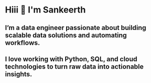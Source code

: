 # Hiii 👋 I'm Sankeerth

## I’m a data engineer passionate about building scalable data solutions and automating workflows.
## I love working with Python, SQL, and cloud technologies to turn raw data into actionable insights.


<!--
**Sankeerth-S-Narayan/Sankeerth-S-Narayan** is a ✨ _special_ ✨ repository because its `README.md` (this file) appears on your GitHub profile.

Here are some ideas to get you started:

- 🔭 I’m currently working on ...
- 🌱 I’m currently learning ...
- 👯 I’m looking to collaborate on ...
- 🤔 I’m looking for help with ...
- 💬 Ask me about ...
- 📫 How to reach me: ...
- 😄 Pronouns: ...
- ⚡ Fun fact: ...
-->

